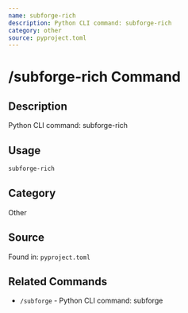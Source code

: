 ```yaml
---
name: subforge-rich
description: Python CLI command: subforge-rich
category: other
source: pyproject.toml
---
```


# /subforge-rich Command

## Description
Python CLI command: subforge-rich

## Usage
```bash
subforge-rich
```

## Category
Other

## Source
Found in: `pyproject.toml`





## Related Commands
- `/subforge` - Python CLI command: subforge
